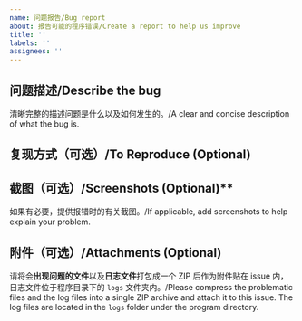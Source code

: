 ```yaml
---
name: 问题报告/Bug report
about: 报告可能的程序错误/Create a report to help us improve
title: ''
labels: ''
assignees: ''
---
```


## 问题描述/Describe the bug
清晰完整的描述问题是什么以及如何发生的。/A clear and concise description of what the bug is.  

## 复现方式（可选）/To Reproduce (Optional)

## 截图（可选）/Screenshots (Optional)**
如果有必要，提供报错时的有关截图。/If applicable, add screenshots to help explain your problem.  

## 附件（可选）/Attachments (Optional)
请将会**出现问题的文件**以及**日志文件**打包成一个 ZIP 后作为附件贴在 issue 内，日志文件位于程序目录下的 `logs` 文件夹内。/Please compress the problematic files and the log files into a single ZIP archive and attach it to this issue. The log files are located in the `logs` folder under the program directory.
